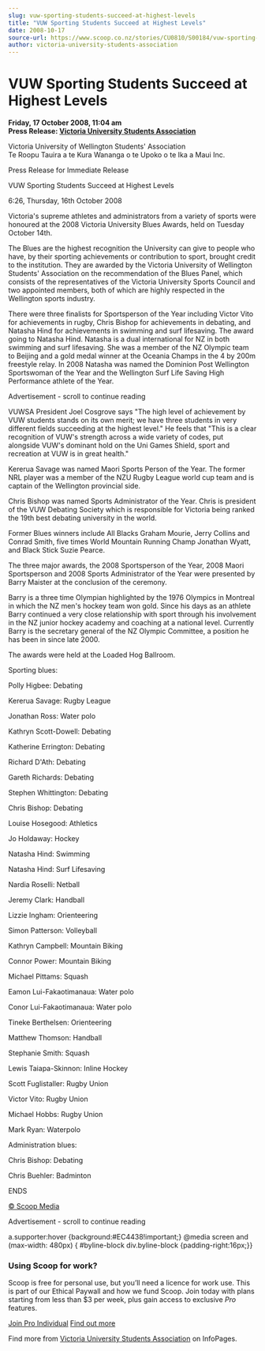 ```yaml
---
slug: vuw-sporting-students-succeed-at-highest-levels
title: "VUW Sporting Students Succeed at Highest Levels"
date: 2008-10-17
source-url: https://www.scoop.co.nz/stories/CU0810/S00184/vuw-sporting-students-succeed-at-highest-levels.htm
author: victoria-university-students-association
---
```

VUW Sporting Students Succeed at Highest Levels
===============================================

**Friday, 17 October 2008, 11:04 am**  
**Press Release: [Victoria University Students Association](https://info.scoop.co.nz/Victoria_University_Students_Association)**

Victoria University of Wellington Students' Association  
Te Roopu Tauira a te Kura Wananga o te Upoko o te Ika a Maui Inc.

Press Release for Immediate Release

VUW Sporting Students Succeed at Highest Levels

6:26, Thursday, 16th October 2008

Victoria's supreme athletes and administrators from a variety of sports were honoured at the 2008 Victoria University Blues Awards, held on Tuesday October 14th. 

The Blues are the highest recognition the University can give to people who have, by their sporting achievements or contribution to sport, brought credit to the institution. They are awarded by the Victoria University of Wellington Students' Association on the recommendation of the Blues Panel, which consists of the representatives of the Victoria University Sports Council and two appointed members, both of which are highly respected in the Wellington sports industry. 

There were three finalists for Sportsperson of the Year including Victor Vito for achievements in rugby, Chris Bishop for achievements in debating, and Natasha Hind for achievements in swimming and surf lifesaving. The award going to Natasha Hind. Natasha is a dual international for NZ in both swimming and surf lifesaving. She was a member of the NZ Olympic team to Beijing and a gold medal winner at the Oceania Champs in the 4 by 200m freestyle relay. In 2008 Natasha was named the Dominion Post Wellington Sportswoman of the Year and the Wellington Surf Life Saving High Performance athlete of the Year.

Advertisement - scroll to continue reading





VUWSA President Joel Cosgrove says \"The high level of achievement by VUW students stands on its own merit; we have three students in very different fields succeeding at the highest level." He feels that "This is a clear recognition of VUW's strength across a wide variety of codes, put alongside VUW's dominant hold on the Uni Games Shield, sport and recreation at VUW is in great health."

Kererua Savage was named Maori Sports Person of the Year. The former NRL player was a member of the NZU Rugby League world cup team and is captain of the Wellington provincial side. 

Chris Bishop was named Sports Administrator of the Year. Chris is president of the VUW Debating Society which is responsible for Victoria being ranked the 19th best debating university in the world.  

Former Blues winners include All Blacks Graham Mourie, Jerry Collins and Conrad Smith, five times World Mountain Running Champ Jonathan Wyatt, and Black Stick Suzie Pearce. 

The three major awards, the 2008 Sportsperson of the Year, 2008 Maori Sportsperson and 2008 Sports Administrator of the Year were presented by Barry Maister at the conclusion of the ceremony. 

Barry is a three time Olympian highlighted by the 1976 Olympics in Montreal in which the NZ men's hockey team won gold. Since his days as an athlete Barry continued a very close relationship with sport through his involvement in the NZ junior hockey academy and coaching at a national level. Currently Barry is the secretary general of the NZ Olympic Committee, a position he has been in since late 2000. 

The awards were held at the Loaded Hog Ballroom. 

Sporting blues: 

Polly Higbee: Debating

Kererua Savage: Rugby League

Jonathan Ross: Water polo

Kathryn Scott-Dowell: Debating

Katherine Errington: Debating

Richard D'Ath: Debating

Gareth Richards: Debating

Stephen Whittington: Debating

Chris Bishop: Debating

Louise Hosegood: Athletics

Jo Holdaway: Hockey

Natasha Hind: Swimming

Natasha Hind: Surf Lifesaving

Nardia Roselli: Netball

Jeremy Clark: Handball

Lizzie Ingham: Orienteering

Simon Patterson: Volleyball

Kathryn Campbell: Mountain Biking

Connor Power: Mountain Biking

Michael Pittams: Squash

Eamon Lui-Fakaotimanaua: Water polo

Conor Lui-Fakaotimanaua: Water polo

Tineke Berthelsen: Orienteering

Matthew Thomson: Handball

Stephanie Smith: Squash

Lewis Taiapa-Skinnon: Inline Hockey

Scott Fuglistaller: Rugby Union

Victor Vito: Rugby Union

Michael Hobbs: Rugby Union

Mark Ryan: Waterpolo 

Administration blues: 

Chris Bishop: Debating

Chris Buehler: Badminton 

ENDS

[© Scoop Media](http://www.scoop.co.nz/about/terms.html)  

Advertisement - scroll to continue reading



a.supporter:hover {background:#EC4438!important;} @media screen and (max-width: 480px) { #byline-block div.byline-block {padding-right:16px;}}

### Using Scoop for work?

Scoop is free for personal use, but you’ll need a licence for work use. This is part of our Ethical Paywall and how we fund Scoop. Join today with plans starting from less than $3 per week, plus gain access to exclusive _Pro_ features.  
  
[Join Pro Individual](https://pro.scoop.co.nz/Individual/?from=ProIn24) [Find out more](https://pro.scoop.co.nz/using-scoop-for-work/?from=ProIn24)

Find more from [Victoria University Students Association](https://info.scoop.co.nz/Victoria_University_Students_Association) on InfoPages.